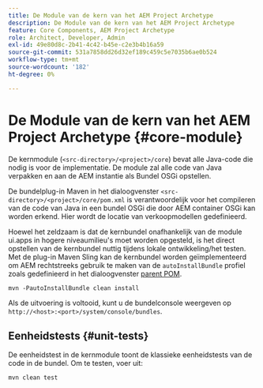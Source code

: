 ```yaml
---
title: De Module van de kern van het AEM Project Archetype
description: De Module van de kern van het AEM Project Archetype
feature: Core Components, AEM Project Archetype
role: Architect, Developer, Admin
exl-id: 49e80d8c-2b41-4c42-b45e-c2e3b4b16a59
source-git-commit: 531a7858dd26d32ef189c459c5e7035b6ae0b524
workflow-type: tm+mt
source-wordcount: '182'
ht-degree: 0%

---
```


# De Module van de kern van het AEM Project Archetype {#core-module}

De kernmodule (`<src-directory>/<project>/core`) bevat alle Java-code die nodig is voor de implementatie. De module zal alle code van Java verpakken en aan de AEM instantie als Bundel OSGi opstellen.

De bundelplug-in Maven in het dialoogvenster `<src-directory>/<project>/core/pom.xml` is verantwoordelijk voor het compileren van de code van Java in een bundel OSGi die door AEM container OSGi kan worden erkend. Hier wordt de locatie van verkoopmodellen gedefinieerd.

Hoewel het zeldzaam is dat de kernbundel onafhankelijk van de module ui.apps in hogere niveaumilieu&#39;s moet worden opgesteld, is het direct opstellen van de kernbundel nuttig tijdens lokale ontwikkeling/het testen. Met de plug-in Maven Sling kan de kernbundel worden geïmplementeerd om AEM rechtstreeks gebruik te maken van de `autoInstallBundle` profiel zoals gedefinieerd in het dialoogvenster [parent POM](/help/developing/archetype/using.md#parent-pom).

```shell
mvn -PautoInstallBundle clean install
```

Als de uitvoering is voltooid, kunt u de bundelconsole weergeven op `http://<host>:<port>/system/console/bundles`.

## Eenheidstests {#unit-tests}

De eenheidstest in de kernmodule toont de klassieke eenheidstests van de code in de bundel. Om te testen, voer uit:

```shell
mvn clean test
```

